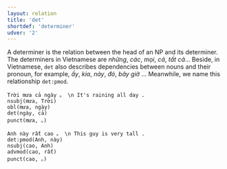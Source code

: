 ```yaml
---
layout: relation
title: 'det'
shortdef: 'determiner'
udver: '2'
---
```


A determiner is the relation between the head of an NP and its determiner. The determiners in
Vietnamese are _những_, _các_, _mọi_, _cả_, _tất cả_... Beside, in Vietnamese, `det` also describes
dependencies between nouns and their pronoun, for example, _ấy_, _kia_, _này_, _đó_, _bây giờ_ ...
Meanwhile, we name this relationship `det:pmod`.

~~~ sdparse
Trời mưa cả ngày 。 \n It's raining all day .
nsubj(mưa, Trời)
obl(mưa, ngày)
det(ngày, cả)
punct(mưa, 。)
~~~

~~~ sdparse
Anh này rất cao 。 \n This guy is very tall .
det:pmod(Anh, này)
nsubj(cao, Anh)
advmod(cao, rất)
punct(cao, 。)
~~~

<!-- Interlanguage links updated St lis 3 20:58:50 CET 2021 -->
